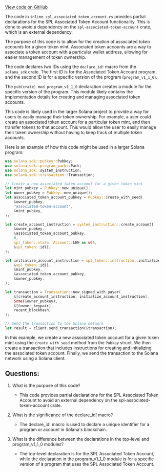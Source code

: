 
[View code on GitHub](https://github.com/solana-labs/solana/blob/master/runtime/src/inline_spl_associated_token_account.rs)

The code in `inline_spl_associated_token_account.rs` provides partial declarations for the SPL Associated Token Account functionality. This is done to avoid a dependency on the `spl-associated-token-account` crate, which is an external dependency. 

The purpose of this code is to allow for the creation of associated token accounts for a given token mint. Associated token accounts are a way to associate a token account with a particular wallet address, allowing for easier management of token ownership. 

The code declares two IDs using the `declare_id!` macro from the `solana_sdk` crate. The first ID is for the Associated Token Account program, and the second ID is for a specific version of the program (`program_v1_1_0`). 

The `pub(crate) mod program_v1_1_0` declaration creates a module for the specific version of the program. This module likely contains the implementation details for creating and managing associated token accounts. 

This code is likely used in the larger Solana project to provide a way for users to easily manage their token ownership. For example, a user could create an associated token account for a particular token mint, and then transfer tokens to that account. This would allow the user to easily manage their token ownership without having to keep track of multiple token accounts. 

Here is an example of how this code might be used in a larger Solana program:

```rust
use solana_sdk::pubkey::Pubkey;
use solana_sdk::program_pack::Pack;
use solana_sdk::system_instruction;
use solana_sdk::transaction::Transaction;

// Create a new associated token account for a given token mint
let mint_pubkey = Pubkey::new_unique();
let owner_pubkey = Pubkey::new_unique();
let associated_token_account_pubkey = Pubkey::create_with_seed(
    &owner_pubkey,
    "associated-token-account",
    &mint_pubkey,
);

let create_account_instruction = system_instruction::create_account(
    &owner_pubkey,
    &associated_token_account_pubkey,
    0,
    spl_token::state::Account::LEN as u64,
    &spl_token::id(),
);

let initialize_account_instruction = spl_token::instruction::initialize_account(
    &spl_token::id(),
    &mint_pubkey,
    &associated_token_account_pubkey,
    &owner_pubkey,
);

let transaction = Transaction::new_signed_with_payer(
    &[create_account_instruction, initialize_account_instruction],
    Some(&owner_pubkey),
    &[&owner_keypair],
    recent_blockhash,
);

// Send the transaction to the Solana network
let result = client.send_transaction(&transaction);
``` 

In this example, we create a new associated token account for a given token mint using the `create_with_seed` method from the `Pubkey` struct. We then create a transaction that includes instructions for creating and initializing the associated token account. Finally, we send the transaction to the Solana network using a Solana client.
## Questions: 
 1. What is the purpose of this code?
    - This code provides partial declarations for the SPL Associated Token Account to avoid an external dependency on the spl-associated-token-account crate.

2. What is the significance of the declare_id! macro?
    - The declare_id! macro is used to declare a unique identifier for a program or account in Solana's blockchain.

3. What is the difference between the declarations in the top-level and program_v1_1_0 modules?
    - The top-level declaration is for the SPL Associated Token Account, while the declaration in the program_v1_1_0 module is for a specific version of a program that uses the SPL Associated Token Account.